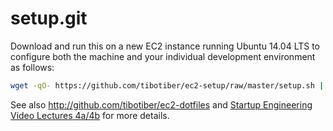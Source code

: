 setup.git
=========
Download and run this on a new EC2 instance running Ubuntu 14.04 LTS to
configure both the machine and your individual development environment as
follows:

```sh
wget -qO- https://github.com/tibotiber/ec2-setup/raw/master/setup.sh | sh
```

See also http://github.com/tibotiber/ec2-dotfiles and
[Startup Engineering Video Lectures 4a/4b](https://class.coursera.org/startup-001/lecture/index)
for more details.





